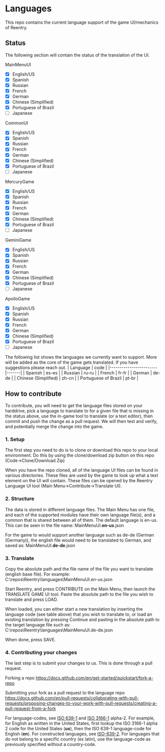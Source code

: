 # Languages
This repo contains the current language support of the game UI/mechanics of Reentry.

## Status
The following section will contain the status of the translation of the UI.

MainMenuUI
- [X] English/US
- [X] Spanish
- [X] Russian
- [X] French
- [X] German
- [X] Chinese (Simplified)
- [X] Portuguese of Brazil
- [ ] Japanese

CommonUI
- [X] English/US
- [X] Spanish
- [X] Russian
- [X] French
- [X] German
- [X] Chinese (Simplified)
- [X] Portuguese of Brazil
- [ ] Japanese

MercuryGame
- [X] English/US
- [X] Spanish
- [X] Russian
- [X] French
- [X] German
- [X] Chinese (Simplified)
- [X] Portuguese of Brazil
- [ ] Japanese

GeminiGame
- [X] English/US
- [X] Spanish
- [X] Russian
- [X] French
- [X] German
- [X] Chinese (Simplified)
- [X] Portuguese of Brazil
- [ ] Japanese

ApolloGame
- [X] English/US
- [X] Spanish
- [X] Russian
- [X] French
- [X] German
- [X] Chinese (Simplified)
- [X] Portuguese of Brazil
- [ ] Japanese

The following list shows the languages we currently want to support. More will be added as the core of the game gets translated. If you have suggestions please reach out.
|        Language        | code  |
|------------------------|-------|
| Spanish                | es-es |
| Russian                | ru-ru |
| French                 | fr-fr |
| German                 | de-de |
| Chinese (Simplified)   | zh-cn |
| Portuguese of Brazil   | pt-br |

## How to contribute
To contribute, you will need to get the language files stored on your harddrive, pick a language to translate to for a given file that is missing in the status above, use the in-game tool to translate (or a text editor), then commit and push the change as a pull request. We will then test and verify, and potentially merge the change into the game.

### 1. Setup
The first step you need to do is to clone or download this repo to your local environment.
Do this by using the clone/download zip button on this repo (Code->Clone/Download Zip)

When you have the repo cloned, all of the language UI files can be found in various directories. These files are used by the game to look up what a text element on the UI will contain.
These files can be opened by the Reentry Language UI tool  (Main Menu->Contribute->Translate UI).

### 2. Structure
The data is stored in different language files. The Main Menu has one file, and each of the supported modules have their own language file(s), and a common that is shared between all of them.
The default language is en-us. This can be seen in the file name:
MainMenuUI.**en-us**.json

For the game to would support another language such as de-de (German (Germany)), the english file would need to be translated to German, and saved as:
MainMenuUI.**de-de**.json

### 3. Translate
Copy the absolute path and the file name of the file you want to translate (english base file). For example:
C:\repos\Reentry\languages\MainMenuUI.en-us.json

Start Reentry, and press CONTRIBUTE on the Main Menu, then launch the TRANSLATE GAME UI tool.
Paste the absolute path to the file you wish to translate and press LOAD.

When loaded, you can either start a new translation by inserting the language code (see table above) that you wish to translate to, or load an existing translation by pressing Continue and pasting in the absolute path to the target language file such as:
C:\repos\Reentry\languages\MainMenuUI.de-de.json

When done, press SAVE.

### 4. Contributing your changes
The last step is to submit your changes to us. This is done through a pull request.

Forking a repo
https://docs.github.com/en/get-started/quickstart/fork-a-repo

Submitting your fork as a pull request to the language repo
https://docs.github.com/en/pull-requests/collaborating-with-pull-requests/proposing-changes-to-your-work-with-pull-requests/creating-a-pull-request-from-a-fork

For language-codes, see [ISO 639-1](https://en.wikipedia.org/wiki/List_of_ISO_639-1_codes) and [ISO 3166-1](https://en.wikipedia.org/wiki/List_of_ISO_3166_country_codes) alpha-2. For example, for English as written in the United States, first lookup the ISO 3166-1 alpha 2 code for the United States (**us**), then the ISO 639-1 language-code for English (**en**). For constructed languages, see [ISO-639-2](https://en.wikipedia.org/wiki/List_of_ISO_639-2_codes). For languages that do not belong to a specific country (ex latin), use the language-code as previously specified without a country-code.
